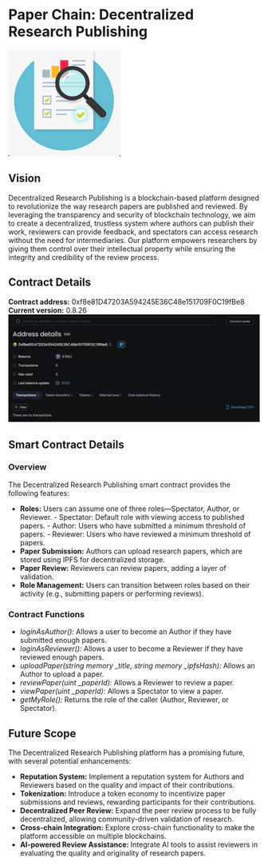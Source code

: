 # Paper Chain: Decentralized Research Publishing

![alt text](image-1.png)

## Vision

Decentralized Research Publishing is a blockchain-based platform designed to revolutionize the way research papers are published and reviewed. By leveraging the transparency and security of blockchain technology, we aim to create a decentralized, trustless system where authors can publish their work, reviewers can provide feedback, and spectators can access research without the need for intermediaries. Our platform empowers researchers by giving them control over their intellectual property while ensuring the integrity and credibility of the review process.



## Contract Details

**Contract address:** 0xf8e81D47203A594245E36C48e151709F0C19fBe8
**Current version:** 0.8.26
![alt text](image.png)


## Smart Contract Details

### Overview

The Decentralized Research Publishing smart contract provides the following features:

-    **Roles:** Users can assume one of three roles—Spectator, Author, or Reviewer.
    -    Spectator: Default role with viewing access to published papers.
    -    Author: Users who have submitted a minimum threshold of papers.
    -    Reviewer: Users who have reviewed a minimum threshold of papers.
-    **Paper Submission:** Authors can upload research papers, which are stored using IPFS for decentralized storage.
-    **Paper Review:** Reviewers can review papers, adding a layer of validation.
-    **Role Management:** Users can transition between roles based on their activity (e.g., submitting papers or performing reviews).

### Contract Functions
-    *loginAsAuthor():* Allows a user to become an Author if they have submitted enough papers.
-    *loginAsReviewer():* Allows a user to become a Reviewer if they have reviewed enough papers.
-    *uploadPaper(string memory _title, string memory _ipfsHash):* Allows an Author to upload a paper.
-    *reviewPaper(uint _paperId):* Allows a Reviewer to review a paper.
-    *viewPaper(uint _paperId):* Allows a Spectator to view a paper.
-    *getMyRole():* Returns the role of the caller (Author, Reviewer, or Spectator).

## Future Scope

The Decentralized Research Publishing platform has a promising future, with several potential enhancements:
-    **Reputation System:** Implement a reputation system for Authors and Reviewers based on the quality and impact of their contributions.
-    **Tokenization:** Introduce a token economy to incentivize paper submissions and reviews, rewarding participants for their contributions.
-    **Decentralized Peer Review:** Expand the peer review process to be fully decentralized, allowing community-driven validation of research.
-    **Cross-chain Integration:** Explore cross-chain functionality to make the platform accessible on multiple blockchains.
-    **AI-powered Review Assistance:** Integrate AI tools to assist reviewers in evaluating the quality and originality of research papers.


